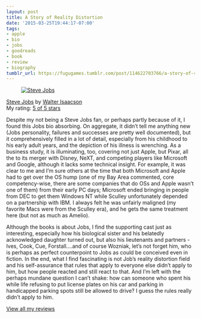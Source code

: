 ```yaml
---
layout: post
title: A Story of Reality Distortion
date: '2015-03-25T19:44:17-07:00'
tags:
- apple
- bio
- jobs
- goodreads
- book
- review
- biography
tumblr_url: https://fugugames.tumblr.com/post/114622703766/a-story-of-reality-distortion
---
```

[<figure data-orig-height="149" data-orig-width="98" data-orig-src="https://d.gr-assets.com/books/1327861368m/11084145.jpg"><img alt="Steve Jobs" border="0" src="https://66.media.tumblr.com/b39de3f69cb32672de0e47cdec32c5f5/tumblr_inline_pt0k3n2Q2d1sjxbf5_540.jpg" data-orig-height="149" data-orig-width="98" data-orig-src="https://d.gr-assets.com/books/1327861368m/11084145.jpg"></figure>](https://www.goodreads.com/book/show/11084145-steve-jobs)[Steve Jobs](https://www.goodreads.com/book/show/11084145-steve-jobs) by [Walter Isaacson](https://www.goodreads.com/author/show/7111.Walter_Isaacson)  
My rating: [5 of 5 stars](https://www.goodreads.com/review/show/1230126785)  
  
Despite my not being a Steve Jobs fan, or perhaps partly because of it, I found this Jobs bio absorbing. On aggregate, it didn’t tell me anything new (Jobs personality, failures and successes are pretty well documented), but it comprehensively filled in a lot of detail, especially from his childhood to his early adult years, and the depiction of his illness is wrenching. As a business study, it is illuminating, too, covering not just Apple, but Pixar, all the to its merger with Disney, NeXT, and competing players like Microsoft and Google, although it lacks some technical insight. For example, it was clear to me and I’m sure others at the time that both Microsoft and Apple had to get over the OS hump (one of my Bay Area commented, core competency-wise, there are some companies that do OSs and Apple wasn’t one of them) from their early PC days; Microsoft ended bringing in people from DEC to get them Windows NT while Sculley unfortunately depended on a partnership with IBM. I always felt he was unfairly maligned (my favorite Macs were from the Sculley era), and he gets the same treatment here (but not as much as Amelio).  
  
Although the books is about Jobs, I find the supporting cast just as interesting, especially how his biological sister and his belatedly acknowledged daughter turned out, but also his lieutenants and partners - Ives, Cook, Cue, Forstall….and of course Wozniak, let’s not forget him, who is perhaps as perfect counterpoint to Jobs as could be conceived even in fiction. In the end, what I find fascinating is not Job’s reality distortion field and his self-assurance that rules that apply to everyone else didn’t apply to him, but how people reacted and still react to that. And I’m left with the perhaps mundane question I can’t shake: how can someone who spent his while life refusing to put license plates on his car and parking in handicapped parking spots still be allowed to drive? I guess the rules really didn’t apply to him.  
  
[View all my reviews](https://www.goodreads.com/review/list/749440-philip)
